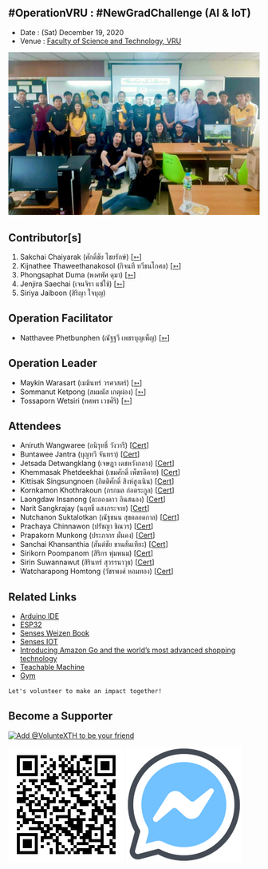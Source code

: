 ## #OperationVRU : #NewGradChallenge (AI & IoT)

+ Date : (Sat) December 19, 2020
+ Venue : [Faculty of Science and Technology, VRU](http://sci.vru.ac.th/)

[![](OperationVRU/pic/AfterTheMatch.jpg "#OperationVRU")](https://www.facebook.com/hashtag/OperationVRU)

## Contributor[s]
1. Sakchai Chaiyarak (ศักดิ์ชัย ไชยรักษ์) [[➳](https://www.facebook.com/chaiyaraks)]
1. Kijnathee Thaweethanakosol (กิจนที ทวีธนโกศล) [[➳](https://www.facebook.com/xsever)]
1. Phongsaphat Duma (พงศพัศ ดุมา) [[➳](https://www.facebook.com/phospt)]
1. Jenjira Saechai (เจนจิรา แซ่ใช้) [[➳](https://www.facebook.com/JaJa.jenjira)]
1. Siriya Jaiboon (สิริญา ใจบุญ)

## Operation Facilitator
+ Natthavee Phetbunphen (ณัฐฐวี เพชรบุญเพ็ญ) [[➳](https://www.facebook.com/P.Phetbunphen)]

## Operation Leader
+ Maykin Warasart (เมฆินทร์ วรศาสตร์) [[➳](http://mk.in.th)]
+ Sommanut Ketpong (สมมนัส เกตุผ่อง) [[➳](https://www.facebook.com/tong.ketpong)]
+ Tossaporn Wetsiri (ทศพร เวชศิริ) [[➳](https://www.facebook.com/wetsiri)]

## Attendees
+ Aniruth Wangwaree (อนิรุทธิ์ วังวารี) [[Cert](OperationVRU/attendance/VXOpVRU-20201219-Aniruth-Wangwaree.pdf)]
+ Buntawee Jantra (บุญทวี จันทรา) [[Cert](OperationVRU/attendance/VXOpVRU-20201219-Buntawee-Jantra.pdf)]
+ Jetsada Detwangklang (เจษฎา เดชหวังกลาง) [[Cert](OperationVRU/attendance/VXOpVRU-20201219-Jetsada-Detwangklang.pdf)]
+ Khemmasak Phetdeekhai (เขมศักดิ์ เพ็ชรดีคาย) [[Cert](OperationVRU/attendance/VXOpVRU-20201219-Khemmasak-Phetdeekhai.pdf)]
+ Kittisak Singsungnoen (กิตติศักดิ์ สิงห์สูงเนิน) [[Cert](OperationVRU/attendance/VXOpVRU-20201219-Kittisak-Singsungnoen.pdf)]
+ Kornkamon Khothrakoun (กรกมล ก่อตระกูล) [[Cert](OperationVRU/attendance/VXOpVRU-20201219-Kornkamon-Khothrakoun.pdf)]
+ Laongdaw Insanong (ละอองดาว อินสนอง) [[Cert](OperationVRU/attendance/VXOpVRU-20201219-Laongdaw-Insanong.pdf)]
+ Narit Sangkrajay (นฤทธิ์ แสงกระจาย) [[Cert](OperationVRU/attendance/VXOpVRU-20201219-Narit-Sangkrajay.pdf)]
+ Nutchanon Suktalotkan (ณัฐชนน สุขตลอดกาล) [[Cert](OperationVRU/attendance/VXOpVRU-20201219-Nutchanon-Suktalotkan.pdf)]
+ Prachaya Chinnawon (ปรัชญา ชิณวร) [[Cert](OperationVRU/attendance/VXOpVRU-20201219-Prachaya-Chinnawon.pdf)]
+ Prapakorn Munkong (ประภากร มั่นคง) [[Cert](OperationVRU/attendance/VXOpVRU-20201219-Prapakorn-Munkong.pdf)]
+ Sanchai Khansanthia (สันต์ชัย ขานสันเทียะ) [[Cert](OperationVRU/attendance/VXOpVRU-20201219-Sanchai-Khansanthia.pdf)]
+ Sirikorn Poompanom (สิริกร พุ่มพนม) [[Cert](OperationVRU/attendance/VXOpVRU-20201219-Sirikorn-Poompanom.pdf)]
+ Sirin Suwannawut (สิรินทร์ สุวรรนาวุธ) [[Cert](OperationVRU/attendance/VXOpVRU-20201219-Sirin-Suwannawut.pdf)]
+ Watcharapong Homtong (วัชรพงศ์ หอมทอง) [[Cert](OperationVRU/attendance/VXOpVRU-20201219-Watcharapong-Homtong.pdf)]

## Related Links
+ [Arduino IDE](https://www.arduino.cc/en/software/)
+ [ESP32](https://dl.espressif.com/dl/package_esp32_index.json)
+ [Senses Weizen Book](https://drive.google.com/file/d/1sZKplsUUTbqbmQjfTe1d4MvkMwllXQ14)
+ [Senses IOT](https://www.sensesiot.com/)
+ [Introducing Amazon Go and the world’s most advanced shopping technology](https://www.youtube.com/watch?v=NrmMk1Myrxc)
+ [Teachable Machine](https://teachablemachine.withgoogle.com/)
+ [Gym](https://gym.openai.com/)

```markdown
Let's volunteer to make an impact together!
```

## Become a Supporter

[![](https://scdn.line-apps.com/n/line_add_friends/btn/en.png "Add @VolunteXTH to be your friend")](https://lin.ee/cnIgUj4)

[![](/@VolunteXTH.png "Add @VolunteXTH to be your friend")](https://line.me/R/ti/p/@voluntex)
[![](/fb-m.png "Talk to us via FB messenger")](https://m.me/VolunteXTH)